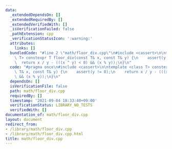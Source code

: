 ```yaml
---
data:
  _extendedDependsOn: []
  _extendedRequiredBy: []
  _extendedVerifiedWith: []
  _isVerificationFailed: false
  _pathExtension: cpp
  _verificationStatusIcon: ':warning:'
  attributes:
    links: []
  bundledCode: "#line 2 \"math/floor_div.cpp\"\n#include <cassert>\n\ntemplate <class\
    \ T> constexpr T floor_div(const T& x, const T& y) {\n    assert(y != 0);\n  \
    \  return x / y - (((x ^ y) < 0) && (x % y));\n}\n"
  code: "#pragma once\n#include <cassert>\n\ntemplate <class T> constexpr T floor_div(const\
    \ T& x, const T& y) {\n    assert(y != 0);\n    return x / y - (((x ^ y) < 0)\
    \ && (x % y));\n}\n"
  dependsOn: []
  isVerificationFile: false
  path: math/floor_div.cpp
  requiredBy: []
  timestamp: '2021-09-04 18:33:40+09:00'
  verificationStatus: LIBRARY_NO_TESTS
  verifiedWith: []
documentation_of: math/floor_div.cpp
layout: document
redirect_from:
- /library/math/floor_div.cpp
- /library/math/floor_div.cpp.html
title: math/floor_div.cpp
---
```


